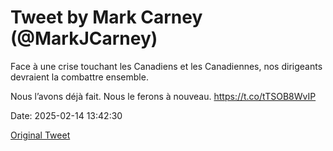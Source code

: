 # Tweet by Mark Carney (@MarkJCarney)

Face à une crise touchant les Canadiens et les Canadiennes, nos dirigeants devraient la combattre ensemble.

Nous l’avons déjà fait. Nous le ferons à nouveau. https://t.co/tTSOB8WvIP

Date: 2025-02-14 13:42:30

[Original Tweet](https://x.com/MarkJCarney/status/1890396199259079049)
